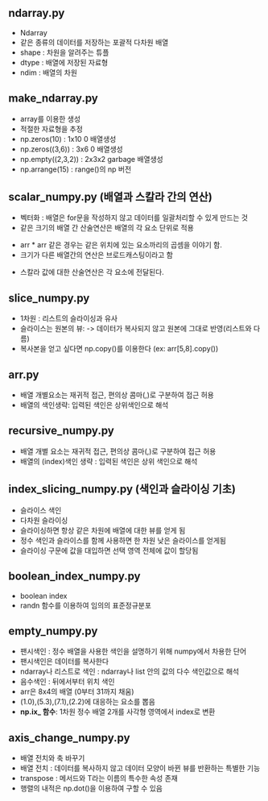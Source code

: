 ## ndarray.py
+ Ndarray
+ 같은 종류의 데이터를 저장하는 포괄적 다차원 배열
+ shape : 차원을 알려주는 튜플
+ dtype : 배열에 저장된 자료형
+ ndim : 배열의 차원

## make_ndarray.py
+ array를 이용한 생성
+ 적절한 자료형을 추정
+ np.zeros(10) : 1x10 0 배열생성
+ np.zeros((3,6)) : 3x6 0 배열생성
+ np.empty((2,3,2)) : 2x3x2 garbage 배열생성
+ np.arrange(15) : range()의 np 버전

## scalar_numpy.py (배열과 스칼라 간의 연산)
+ 벡터화 : 배열은 for문을 작성하지 않고 데이터를 일괄처리할 수 있게 만드는 것
+ 같은 크기의 배열 간 산술연산은 배열의 각 요소 단위로 적용
- arr * arr 같은 경우는 같은 위치에 있는 요소까리의 곱셈을 이야기 함.
- 크기가 다른 배열간의 연산은 브로드캐스팅이라고 함
+ 스칼라 값에 대한 산술연산은 각 요소에 전달된다.

## slice_numpy.py
+ 1차원 : 리스트의 슬라이싱과 유사
+ 슬라이스는 원본의 뷰:
-> 데이터가 복사되지 않고 원본에 그대로 반영(리스트와 다름)
+ 복사본을 얻고 싶다면 np.copy()를 이용한다  (ex:  arr[5,8].copy())

## arr.py
+ 배열 개별요소는 재귀적 접근, 편의상 콤마(,)로 구분하여 접근 허용
+ 배열의 색인생략: 입력된 색인은 상위색인으로 해석

## recursive_numpy.py
+ 배열 개별 요소는 재귀적 접근, 편의상 콤마(,)로 구분하여 접근 허용
+ 배열의 (index)색인 생략 : 입력된 색인은 상위 색인으로 해석

## index_slicing_numpy.py (색인과 슬라이싱 기초)
+ 슬라이스 색인
+ 다차원 슬라이싱
+ 슬라이싱하면 항상 같은 차원에 배열에 대한 뷰를 얻게 됨
+ 정수 색인과 슬라이스를 함께 사용하면 한 차원 낮은 슬라이스를 얻게됨
+ 슬라이싱 구문에 값을 대입하면 선택 영역 전체에 값이 할당됨

## boolean_index_numpy.py
+ boolean index
+ randn 함수를 이용하여 임의의 표준정규분포

## empty_numpy.py
+ 팬시색인 : 정수 배열을 사용한 색인을 설명하기 위해 numpy에서 차용한 단어
+ 팬시색인은 데이터를 복사한다
+ ndarray나 리스트로 색인 : ndarray나 list 안의 값의 다수 색인값으로 해석
+ 음수색인 : 뒤에서부터 위치 색인
+ arr은 8x4의 배열 (0부터 31까지 채움)
+ (1.0),(5.3),(7.1),(2.2)에 대응하는 요소를 뽑음
+ **np.ix_ 함수**: 1차원 정수 배열 2개를 사각형 영역에서 index로 변환

## axis_change_numpy.py
+ 배열 전치와 축 바꾸기
+ 배열 전치 : 데이터를 복사하지 않고 데이터 모양이 바뀐 뷰를 반환하는 특별한 기능
+ transpose : 메서드와 T라는 이름의 특수한 속성 존재
+ 행렬의 내적은 np.dot()을 이용하여 구할 수 있음




